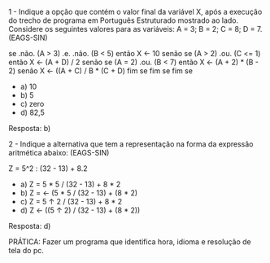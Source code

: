 1 - Indique a opção que contém o valor final da variável X, após a execução do trecho de programa em Português
Estruturado mostrado ao lado. Considere os seguintes valores para as variáveis: A = 3; B = 2; C = 8; D = 7.
(EAGS-SIN)

se .não. (A > 3) .e. .não. (B < 5) então
	X <- 10
senão
	se (A > 2) .ou. (C <= 1) então
		X <- (A + D) / 2
	senão
		se (A = 2) .ou. (B < 7) então
			X <- (A + 2) * (B - 2)
		senão
			X <- ((A + C) / B * (C + D)
		fim se
	fim se
fim se

- a) 10
- b) 5
- c) zero
- d) 82,5

Resposta: b)


2 - Indique a alternativa que tem a representação na forma da expressão aritmética abaixo: (EAGS-SIN)

Z = 5^2 : (32 - 13) + 8.2

- a) Z = 5 * 5 / (32 - 13) + 8 * 2
- b) Z = <- (5 * 5 / (32 - 13) + (8 * 2)
- c) Z = 5 ↑ 2 / (32 - 13) + 8 * 2
- d) Z <- ((5 ↑ 2) / (32 - 13) + (8 * 2))

Resposta: d)

PRÁTICA: Fazer um programa que identifica hora, idioma e resolução de tela do pc.